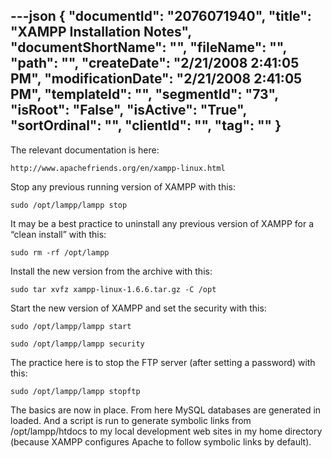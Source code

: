 ---json
{
  "documentId": "2076071940",
  "title": "XAMPP Installation Notes",
  "documentShortName": "",
  "fileName": "",
  "path": "",
  "createDate": "2/21/2008 2:41:05 PM",
  "modificationDate": "2/21/2008 2:41:05 PM",
  "templateId": "",
  "segmentId": "73",
  "isRoot": "False",
  "isActive": "True",
  "sortOrdinal": "",
  "clientId": "",
  "tag": ""
}
---

The relevant documentation is here:

    http://www.apachefriends.org/en/xampp-linux.html

Stop any previous running version of XAMPP with this:

    sudo /opt/lampp/lampp stop

It may be a best practice to uninstall any previous version of XAMPP for a “clean install” with this:

    sudo rm -rf /opt/lampp

Install the new version from the archive with this:

    sudo tar xvfz xampp-linux-1.6.6.tar.gz -C /opt

Start the new version of XAMPP and set the security with this:

    sudo /opt/lampp/lampp start

    sudo /opt/lampp/lampp security

The practice here is to stop the FTP server (after setting a password) with this:

    sudo /opt/lampp/lampp stopftp

The basics are now in place. From here MySQL databases are generated in loaded. And a script is run to generate symbolic links from /opt/lampp/htdocs to my local development web sites in my home directory (because XAMPP configures Apache to follow symbolic links by default).
